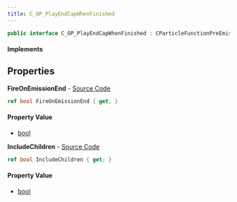 ```yaml
---
title: C_OP_PlayEndCapWhenFinished
---
```


```csharp
public interface C_OP_PlayEndCapWhenFinished : CParticleFunctionPreEmission, CParticleFunctionOperator, CParticleFunction, ISchemaClass<CParticleFunction>, ISchemaClass<CParticleFunctionOperator>, ISchemaClass<CParticleFunctionPreEmission>, ISchemaClass<C_OP_PlayEndCapWhenFinished>, ISchemaField, ISchemaClass, INativeHandle
```

#### Implements

## Properties

**FireOnEmissionEnd** - [Source Code](https://github.com/swiftly-solution/swiftlys2/blob/main/managed/src/SwiftlyS2.Generated/Schemas/Interfaces/C_OP_PlayEndCapWhenFinished.cs#L16)

```csharp
ref bool FireOnEmissionEnd { get; }
```

#### Property Value

- [bool](https://learn.microsoft.com/dotnet/api/system.boolean)

**IncludeChildren** - [Source Code](https://github.com/swiftly-solution/swiftlys2/blob/main/managed/src/SwiftlyS2.Generated/Schemas/Interfaces/C_OP_PlayEndCapWhenFinished.cs#L18)

```csharp
ref bool IncludeChildren { get; }
```

#### Property Value

- [bool](https://learn.microsoft.com/dotnet/api/system.boolean)

